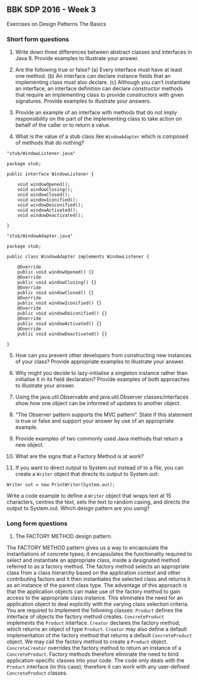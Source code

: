 ## BBK SDP 2016 - Week 3
Exercises on Design Patterns 
The Basics

### Short form questions

1. Write down three differences between abstract classes and interfaces in Java 8. Provide examples to illustrate your answer.

2. Are the following true or false?
    (a) Every interface must have at least one method.
    (b) An interface can declare instance fields that an implementing class must also declare.
    (c) Although you can’t instantiate an interface, an interface definition can declare constructor methods that require an implementing class to provide constructors with given signatures.
Provide examples to illustrate your answers.

3. Provide an example of an interface with methods that do not imply responsibility on the part of the implementing class to take action on behalf of the caller or to return a value.

4. What is the value of a stub class like `WindowAdapter` which is composed of methods that do nothing?

```
"stub/WindowListener.java"

package stub;

public interface WindowListener {

    void windowOpened();
    void windowClosing();
    void windowClosed();
    void windowIconified();
    void windowDeiconified();
    void windowActivated();
    void windowDeactivated();

}
```

```
"stub/WindowAdapter.java"
￼￼￼
package stub;

public class WindowAdapter implements WindowListener {

    @Override
    public void windowOpened() {}
    @Override
    public void windowClosing() {}
    @Override
    public void windowClosed() {}
    @Override
    public void windowIconified() {}
    @Override
    public void windowDeiconified() {}
    @Override
    public void windowActivated() {}
    @Override
    public void windowDeactivated() {}

}
```

5. How can you prevent other developers from constructing new instances of your class? 
Provide appropriate examples to illustrate your answer.

6. Why might you decide to lazy-initialise a singleton instance rather than initialise 
it in its field declaration? Provide examples of both approaches to illustrate your answer.

7. Using the java.util.Observable and java.util.Observer classes/interfaces 
show how one object can be informed of updates to another object.

8. “The Observer pattern supports the MVC pattern”. 
State if this statement is true or false and support your answer by use of an appropriate example.

9. Provide examples of two commonly used Java methods that return a new object.

10. What are the signs that a Factory Method is at work?

11. If you want to direct output to System.out instead of to a file, 
you can create a `Writer` object that directs its output to System.out:

```
Writer out = new PrintWriter(System.out);
```

Write a code example to define a `Writer` object that wraps text at 15 characters, 
centres the text, sets the text to random casing, and directs the output to System.out. 
Which design pattern are you using?

### Long form questions

1. The FACTORY METHOD design pattern.

The FACTORY METHOD pattern gives us a way to encapsulate the instantiations of concrete types; 
it encapsulates the functionality required to select and instantiate an appropriate class, 
inside a designated method referred to as a factory method. 
The factory method selects an appropriate class from a class hierarchy based on the application context 
and other contributing factors and it then instantiates the selected class 
and returns it as an instance of the parent class type.
The advantage of this approach is that the application objects can make use of the factory method 
to gain access to the appropriate class instance. This eliminates the need for an application object 
to deal explicitly with the varying class selection criteria.
You are required to implement the following classes:
`Product` defines the interface of objects the factory method creates.
`ConcreteProduct` implements the `Product` interface.
`Creator` declares the factory method, which returns an object of type `Product`. 
`Creator` may also define a default implementation of the factory method 
that returns a default `ConcreteProduct` object. We may call the factory method to create a `Product` object.
`ConcreteCreator` overrides the factory method to return an instance of a `ConcreteProduct`.
Factory methods therefore eliminate the need to bind application-specific classes into your code. 
The code only deals with the `Product` interface (in this case); 
therefore it can work with any user-defined `ConcreteProduct` classes.

